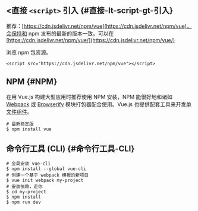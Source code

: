 ## &lt;直接 `<script>` 引入 {#直接-lt-script-gt-引入}

推荐：[https://cdn.jsdelivr.net/npm/vue](https://cdn.jsdelivr.net/npm/vue)，会保持和 npm 发布的最新的版本一致。可以在[https://cdn.jsdelivr.net/npm/vue/](https://cdn.jsdelivr.net/npm/vue/)

浏览 npm 包资源。

```
<script src="https://cdn.jsdelivr.net/npm/vue"></script>
```

## NPM {#NPM}

在用 Vue.js 构建大型应用时推荐使用 NPM 安装，NPM 能很好地和诸如 [Webpack](https://webpack.js.org/) 或 [Browserify](http://browserify.org/) 模块打包器配合使用。Vue.js 也提供配套工具来开发[单文件组件](https://cn.vuejs.org/v2/guide/single-file-components.html)。

```
# 最新稳定版 
$ npm install vue
```

## 命令行工具 \(CLI\) {#命令行工具-CLI}

```
# 全局安装 vue-cli
$ npm install --global vue-cli
# 创建一个基于 webpack 模板的新项目
$ vue init webpack my-project
# 安装依赖，走你
$ cd my-project
$ npm install
$ npm run dev
```



